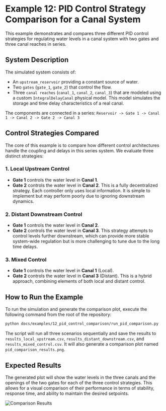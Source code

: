 # Example 12: PID Control Strategy Comparison for a Canal System

This example demonstrates and compares three different PID control strategies for regulating water levels in a canal system with two gates and three canal reaches in series.

## System Description

The simulated system consists of:
- An `upstream_reservoir` providing a constant source of water.
- Two `gates` (`gate_1`, `gate_2`) that control the flow.
- Three `canal reaches` (`canal_1`, `canal_2`, `canal_3`) that are modeled using a custom `IntegralDelayCanal` physical model. This model simulates the storage and time delay characteristics of a real canal.

The components are connected in a series:
`Reservoir -> Gate 1 -> Canal 1 -> Canal 2 -> Gate 2 -> Canal 3`

## Control Strategies Compared

The core of this example is to compare how different control architectures handle the coupling and delays in this series system. We evaluate three distinct strategies:

### 1. Local Upstream Control
- **Gate 1** controls the water level in **Canal 1**.
- **Gate 2** controls the water level in **Canal 2**.
This is a fully decentralized strategy. Each controller only uses local information. It is simple to implement but may perform poorly due to ignoring downstream dynamics.

### 2. Distant Downstream Control
- **Gate 1** controls the water level in **Canal 2**.
- **Gate 2** controls the water level in **Canal 3**.
This strategy attempts to control levels further downstream, which can provide more stable system-wide regulation but is more challenging to tune due to the long time delays.

### 3. Mixed Control
- **Gate 1** controls the water level in **Canal 1** (Local).
- **Gate 2** controls the water level in **Canal 3** (Distant).
This is a hybrid approach, combining elements of both local and distant control.

## How to Run the Example

To run the simulation and generate the comparison plot, execute the following command from the root of the repository:

```bash
python docs/examples/12_pid_control_comparison/run_pid_comparison.py
```

The script will run all three scenarios sequentially and save the results to `results_local_upstream.csv`, `results_distant_downstream.csv`, and `results_mixed_control.csv`. It will also generate a comparison plot named `pid_comparison_results.png`.

## Expected Results

The generated plot will show the water levels in the three canals and the openings of the two gates for each of the three control strategies. This allows for a visual comparison of their performance in terms of stability, response time, and ability to maintain the desired setpoints.

![Comparison Results](pid_comparison_results.png)

